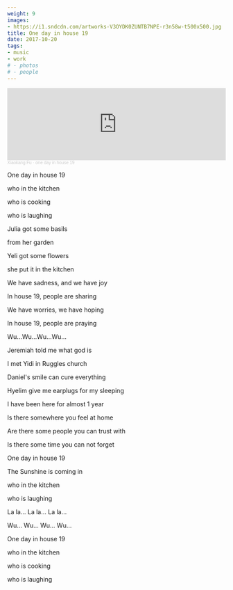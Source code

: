 ```yaml
---
weight: 9
images: 
- https://i1.sndcdn.com/artworks-V3OYDK0ZUNTB7NPE-r3n58w-t500x500.jpg
title: One day in house 19
date: 2017-10-20
tags:
- music
- work
# - photos
# - people
---
```


<iframe width="100%" height="166" scrolling="no" frameborder="no" allow="autoplay" src="https://w.soundcloud.com/player/?url=https%3A//api.soundcloud.com/tracks/1455796300&color=%23ff5500&auto_play=false&hide_related=false&show_comments=true&show_user=true&show_reposts=false&show_teaser=true"></iframe><div style="font-size: 10px; color: #cccccc;line-break: anywhere;word-break: normal;overflow: hidden;white-space: nowrap;text-overflow: ellipsis; font-family: Interstate,Lucida Grande,Lucida Sans Unicode,Lucida Sans,Garuda,Verdana,Tahoma,sans-serif;font-weight: 100;"><a href="https://soundcloud.com/xiaokang-fu" title="Xiaokang Fu" target="_blank" style="color: #cccccc; text-decoration: none;">Xiaokang Fu</a> · <a href="https://soundcloud.com/xiaokang-fu/one-day-in-house-19" title="one day in house 19" target="_blank" style="color: #cccccc; text-decoration: none;">one day in house 19</a></div>

One day in house 19

who in the kitchen

who is cooking

who is laughing


Julia got some basils

from her garden

Yeli got some flowers

she put it in the kitchen


We have sadness, and we have joy

In house 19, people are sharing

We have worries, we have hoping

In house 19, people are praying


Wu…Wu…Wu…Wu…


Jeremiah told me what god is

I met Yidi in Ruggles church

Daniel's smile can cure everything

Hyelim give me earplugs for my sleeping


I have been here for almost 1 year

Is there somewhere you feel at home

Are there some people you can trust with

Is there some time you can not forget

One day in house 19

The Sunshine is coming in

who in the kitchen

who is laughing


La la...
La la...
La la…

Wu…
Wu…
Wu…
Wu…


One day in house 19

who in the kitchen

who is cooking

who is laughing